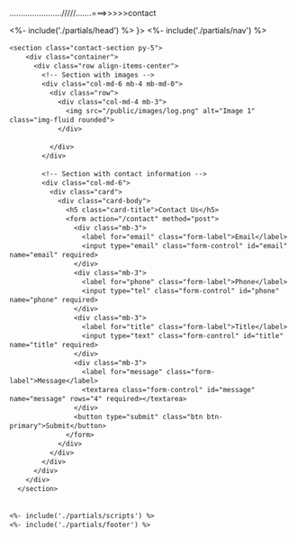 ......................./////.......===>>>>>contact
<!DOCTYPE html>
<html lang="en">
  <head>
    <%- include('./partials/head') %>
    <title>Homepage</title>
  </head>
  <body {
    
  }>
    <%- include('./partials/nav') %>

    <section class="contact-section py-5">
        <div class="container">
          <div class="row align-items-center">
            <!-- Section with images -->
            <div class="col-md-6 mb-4 mb-md-0">
              <div class="row">
                <div class="col-md-4 mb-3">
                  <img src="/public/images/log.png" alt="Image 1" class="img-fluid rounded">
                </div>
                
              </div>
            </div>
      
            <!-- Section with contact information -->
            <div class="col-md-6">
              <div class="card">
                <div class="card-body">
                  <h5 class="card-title">Contact Us</h5>
                  <form action="/contact" method="post">
                    <div class="mb-3">
                      <label for="email" class="form-label">Email</label>
                      <input type="email" class="form-control" id="email" name="email" required>
                    </div>
                    <div class="mb-3">
                      <label for="phone" class="form-label">Phone</label>
                      <input type="tel" class="form-control" id="phone" name="phone" required>
                    </div>
                    <div class="mb-3">
                      <label for="title" class="form-label">Title</label>
                      <input type="text" class="form-control" id="title" name="title" required>
                    </div>
                    <div class="mb-3">
                      <label for="message" class="form-label">Message</label>
                      <textarea class="form-control" id="message" name="message" rows="4" required></textarea>
                    </div>
                    <button type="submit" class="btn btn-primary">Submit</button>
                  </form>
                </div>
              </div>
            </div>
          </div>
        </div>
      </section>
      

    <%- include('./partials/scripts') %>
    <%- include('./partials/footer') %>
  </body>
</html>
